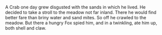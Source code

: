 A Crab one day grew disgusted with the sands in which he lived.
He decided to take a stroll to the meadow not far inland. There
he would find better fare than briny water and sand mites. So off
he crawled to the meadow. But there a hungry Fox spied him, and
in a twinkling, ate him up, both shell and claw.
